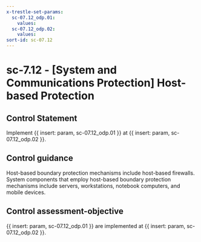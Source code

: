 ```yaml
---
x-trestle-set-params:
  sc-07.12_odp.01:
    values:
  sc-07.12_odp.02:
    values:
sort-id: sc-07.12
---
```


# sc-7.12 - \[System and Communications Protection\] Host-based Protection

## Control Statement

Implement {{ insert: param, sc-07.12_odp.01 }} at {{ insert: param, sc-07.12_odp.02 }}.

## Control guidance

Host-based boundary protection mechanisms include host-based firewalls. System components that employ host-based boundary protection mechanisms include servers, workstations, notebook computers, and mobile devices.

## Control assessment-objective

{{ insert: param, sc-07.12_odp.01 }} are implemented at {{ insert: param, sc-07.12_odp.02 }}.

